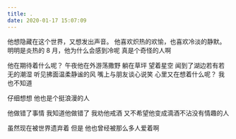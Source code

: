 ```yaml
---
title: .
date: 2020-01-17 15:07:09
---
```


他想隐藏在这个世界，又想发出声音。
他喜欢炽热的欢愉，也喜欢冷淡的静默。
明明是炎热的 8 月，他为什么会感到冷呢
真是个奇怪的人啊

他在期待着什么呢？
午夜他在外游荡撒野
躺在草坪
望着星空
闻到了湖边若有若无的潮湿
听见拂面温柔静谧的风
嘴上与朋友谈心说笑
心里又在想着什么呢？
我也不知道

仔细想想
他也是个挺浪漫的人

他做错了事情
我知道他做错了
我劝他戒酒
又不希望他变成滴酒不沾没有情趣的人

虽然现在被世界遗弃着
但是
他也曾经被那么多人爱着啊
